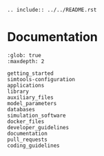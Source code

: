```{eval-rst}
.. include:: ../../README.rst
```

# Documentation

```{toctree}
:glob: true
:maxdepth: 2

getting_started
simtools-configuration
applications
library
auxiliary_files
model_parameters
databases
simulation_software
docker_files
developer_guidelines
documentation
pull_requests
coding_guidelines
```
